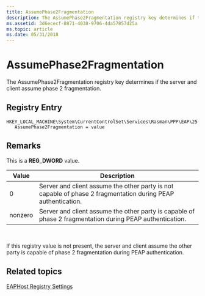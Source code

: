 ```yaml
---
title: AssumePhase2Fragmentation
description: The AssumePhase2Fragmentation registry key determines if the server and client assume phase 2 fragmentation.
ms.assetid: 3d6ececf-8871-4038-9706-4da57857d25a
ms.topic: article
ms.date: 05/31/2018
---
```


# AssumePhase2Fragmentation

The AssumePhase2Fragmentation registry key determines if the server and client assume phase 2 fragmentation.

## Registry Entry

```
HKEY_LOCAL_MACHINE\System\CurrentControlSet\Services\Rasman\PPP\EAP\25
   AssumePhase2Fragmentation = value
```

## Remarks

This is a **REG\_DWORD** value.



| Value   | Description                                                                                                  |
|---------|--------------------------------------------------------------------------------------------------------------|
| 0       | Server and client assume the other party is not capable of phase 2 fragmentation during PEAP authentication. |
| nonzero | Server and client assume the other party is capable of phase 2 fragmentation during PEAP authentication.     |



 

If this registry value is not present, the server and client assume the other party is capable of phase 2 fragmentation during PEAP authentication.

## Related topics

<dl> <dt>

[EAPHost Registry Settings](eaphost-registry-settings.md)
</dt> </dl>

 

 




